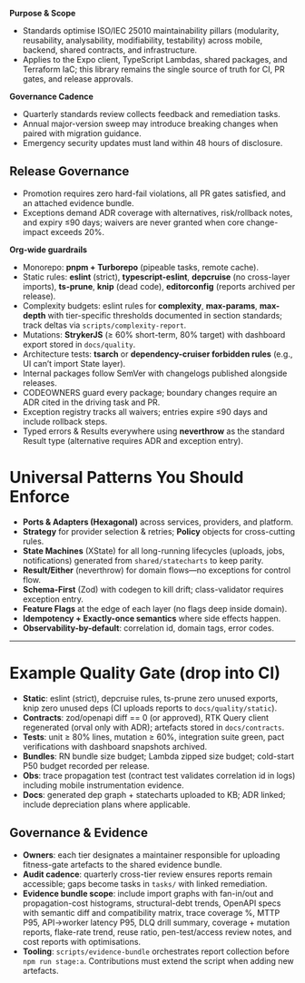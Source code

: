 
**Purpose & Scope**

* Standards optimise ISO/IEC 25010 maintainability pillars (modularity, reusability, analysability, modifiability, testability) across mobile, backend, shared contracts, and infrastructure.
* Applies to the Expo client, TypeScript Lambdas, shared packages, and Terraform IaC; this library remains the single source of truth for CI, PR gates, and release approvals.

**Governance Cadence**

* Quarterly standards review collects feedback and remediation tasks.
* Annual major-version sweep may introduce breaking changes when paired with migration guidance.
* Emergency security updates must land within 48 hours of disclosure.

## Release Governance

* Promotion requires zero hard-fail violations, all PR gates satisfied, and an attached evidence bundle.
* Exceptions demand ADR coverage with alternatives, risk/rollback notes, and expiry ≤90 days; waivers are never granted when core change-impact exceeds 20%.

**Org-wide guardrails**

* Monorepo: **pnpm + Turborepo** (pipeable tasks, remote cache).
* Static rules: **eslint** (strict), **typescript-eslint**, **depcruise** (no cross-layer imports), **ts-prune**, **knip** (dead code), **editorconfig** (reports archived per release).
* Complexity budgets: eslint rules for **complexity**, **max-params**, **max-depth** with tier-specific thresholds documented in section standards; track deltas via `scripts/complexity-report`.
* Mutations: **StrykerJS** (≥ 60% short-term, 80% target) with dashboard export stored in `docs/quality`.
* Architecture tests: **tsarch** or **dependency-cruiser forbidden rules** (e.g., UI can’t import State layer).
* Internal packages follow SemVer with changelogs published alongside releases.
* CODEOWNERS guard every package; boundary changes require an ADR cited in the driving task and PR.
* Exception registry tracks all waivers; entries expire ≤90 days and include rollback steps.
* Typed errors & Results everywhere using **neverthrow** as the standard Result type (alternative requires ADR and exception entry).

# Universal Patterns You Should Enforce

* **Ports & Adapters (Hexagonal)** across services, providers, and platform.
* **Strategy** for provider selection & retries; **Policy** objects for cross-cutting rules.
* **State Machines** (XState) for all long-running lifecycles (uploads, jobs, notifications) generated from `shared/statecharts` to keep parity.
* **Result/Either** (neverthrow) for domain flows—no exceptions for control flow.
* **Schema-First** (Zod) with codegen to kill drift; class-validator requires exception entry.
* **Feature Flags** at the edge of each layer (no flags deep inside domain).
* **Idempotency + Exactly-once semantics** where side effects happen.
* **Observability-by-default**: correlation id, domain tags, error codes.

---

# Example Quality Gate (drop into CI)

* **Static**: eslint (strict), depcruise rules, ts-prune zero unused exports, knip zero unused deps (CI uploads reports to `docs/quality/static`).
* **Contracts**: zod/openapi diff == 0 (or approved), RTK Query client regenerated (orval only with ADR); artefacts stored in `docs/contracts`.
* **Tests**: unit ≥ 80% lines, mutation ≥ 60%, integration suite green, pact verifications with dashboard snapshots archived.
* **Bundles**: RN bundle size budget; Lambda zipped size budget; cold-start P50 budget recorded per release.
* **Obs**: trace propagation test (contract test validates correlation id in logs) including mobile instrumentation evidence.
* **Docs**: generated dep graph + statecharts uploaded to KB; ADR linked; include depreciation plans where applicable.

## Governance & Evidence

* **Owners**: each tier designates a maintainer responsible for uploading fitness-gate artefacts to the shared evidence bundle.
* **Audit cadence**: quarterly cross-tier review ensures reports remain accessible; gaps become tasks in `tasks/` with linked remediation.
* **Evidence bundle scope**: include import graphs with fan-in/out and propagation-cost histograms, structural-debt trends, OpenAPI specs with semantic diff and compatibility matrix, trace coverage %, MTTP P95, API→worker latency P95, DLQ drill summary, coverage + mutation reports, flake-rate trend, reuse ratio, pen-test/access review notes, and cost reports with optimisations.
* **Tooling**: `scripts/evidence-bundle` orchestrates report collection before `npm run stage:a`. Contributions must extend the script when adding new artefacts.
